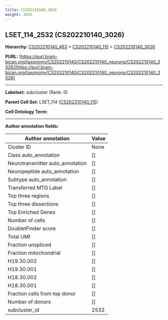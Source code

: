 ```yaml
---
title: CS202210140_3026
weight: 3026
---
```

## L5ET_114_2532 (CS202210140_3026)
<b>Hierarchy: </b>
[CS202210140_463](../CS202210140_463) >
[CS202210140_115](../CS202210140_115) >
[CS202210140_3026](../CS202210140_3026)

**PURL:** [https://purl.brain-bican.org/taxonomy/CS202210140/CS202210140_neurons/CS202210140_3026](https://purl.brain-bican.org/taxonomy/CS202210140/CS202210140_neurons/CS202210140_3026)

---


**Labelset:** subcluster (Rank: 0)

**Parent Cell Set:** L5ET_114 ([CS202210140_115](../CS202210140_115))



**Cell Ontology Term:** 

[MARKER GENES.]: #


---

[TRANSFERRED ANNOTATIONS.]: #


[AUTHOR ANNOTATION FIELDS.]: #


**Author annotation fields:**

| Author annotation | Value |
|-------------------|-------|
|Cluster ID|None|
|Class auto_annotation|[]|
|Neurotransmitter auto_annotation|[]|
|Neuropeptide auto_annotation|[]|
|Subtype auto_annotation|[]|
|Transferred MTG Label|[]|
|Top three regions|[]|
|Top three dissections|[]|
|Top Enriched Genes|[]|
|Number of cells|[]|
|DoubletFinder score|[]|
|Total UMI|[]|
|Fraction unspliced|[]|
|Fraction mitochondrial|[]|
|H19.30.002|[]|
|H19.30.001|[]|
|H18.30.002|[]|
|H18.30.001|[]|
|Fraction cells from top donor|[]|
|Number of donors|[]|
|subcluster_id|2532|
